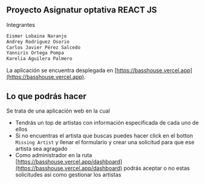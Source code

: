 
## Proyecto Asignatur optativa REACT JS

Integrantes
```bash
Eismer Lobaina Naranjo
Andrey Rodriguez Osorio
Carlos Javier Pérez Salcedo
Yanniris Ortega Pompa
Karelia Aguilera Palmero
```

La aplicación se encuentra desplegada en  [https://basshouse.vercel.app](https://basshouse.vercel.app).

## Lo que podrás hacer

Se trata de una aplicación web en la cual 
- Tendrás un top de artistas con información especificada de cada uno de ellos
- Si no encuentras el artista que buscas puedes hacer click en el botton `Missing Artist` y llenar el formulario y crear una solicitud para que ese artista sea agragado
- Como administrador en la ruta  [https://basshouse.vercel.app/dashboard](https://basshouse.vercel.app/dashboard) podrás aceptar o no estas solicitudes asi como gestionar los artistas 
